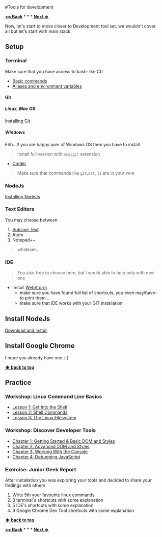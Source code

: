 #Tools for development

**[<= Back](../03-few-simple-principles/few-simple-principles.md)**		*	*	*	**[Next =>](../05-git-and-github/git-and-github.md)**

Now, let's start to move closer to Development tool set, we wouldn't cover all
but let's start with main stack. 

## Setup

### Terminal

Make sure that you have access to bash-like CLI

* [Basic commands](https://github.com/cityarcade/development-environments-for-beginners/blob/master/chapters/04-terminal.md#basic-commands)
* [Aliases and environment variables](https://github.com/cityarcade/development-environments-for-beginners/blob/master/chapters/04-terminal.md#aliases-and-environment-variables)

#### Git

##### Linux, Mac OS

[Installing Git](https://git-scm.com/book/en/v2/Getting-Started-Installing-Git)

##### Windows

Ehh.. If you are happy user of Windows OS then you have to install
 
>Install full version with `msysgit` extension
 
* [Cmder](http://cmder.net/)

> Make sure that commands like `git`,`cat`, `ls` are in your `PATH` 

### NodeJs

[Installing NodeJs](https://nodejs.org/en/download/)
    
### Text Editors

You may choose between

1. [Sublime Text](http://www.sublimetext.com/3)
1. Atom
1. Notepad++

>whatever...

### IDE

>You also free to choose here, but I would able to help only with next one

* Install [WebStorm](https://www.jetbrains.com/webstorm/)
  * make sure you have found full list of shortcuts, you even may/have-to print them ...
  * make sure that IDE works with your GIT installation


## Install NodeJs

[Download and Install](https://nodejs.org/download/)

## Install Google Chrome

I hope you already have one ;-)


**[⬆ back to top](#tools-for-development)**


## Practice 

### Workshop: Linux Command Line Basics

* [Lesson 1: Get Into the Shell](https://www.udacity.com/course/viewer#!/c-ud595/l-4597278561/m-4696869597)
* [Lesson 2: Shell Commands](https://www.udacity.com/course/viewer#!/c-ud595/l-4585008597/m-4687379501)
* [Lesson 3: The Linux Filesystem](https://www.udacity.com/course/viewer#!/c-ud595/l-4575425132/e-4746144347/m-4746144348)

### Workshop: Discover Developer Tools

* [Chapter 1: Getting Started & Basic DOM and Styles](http://discover-devtools.codeschool.com/chapters/1?locale=en)
* [Chapter 2: Advanced DOM and Styles](http://discover-devtools.codeschool.com/chapters/2?locale=en)
* [Chapter 3: Working With the Console](http://discover-devtools.codeschool.com/chapters/3?locale=en)
* [Chapter 4: Debugging JavaScript](http://discover-devtools.codeschool.com/chapters/4?locale=en)


### Exercise: Junior Geek Report

After installation you was exploring your tools and  decided to share your findings with others

1. Write 5th your favourite linux commands
1. 3 terminal`s shortcuts with some explanation
1. 5 IDE's shortcuts with some explanation
2. 3 Google Chrome Dev Tool shortcuts with some explanation


**[⬆ back to top](#tools-for-development)**

**[<= Back](../03-few-simple-principles/few-simple-principles.md)**		*	*	*	**[Next =>](../05-git-and-github/git-and-github.md)**






